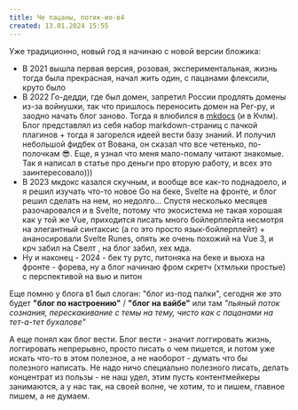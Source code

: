 ```yaml
---
title: Че пацаны, потик-ио-в4
created: 13.01.2024 15:55
---
```


<p>
    Уже традиционно, новый год я начинаю с новой версии бложика:
</p>
<ul>
    <li>В 2021 вышла первая версия, розовая, экспериментальная, жизнь тогда была прекрасная, начал жить один, с
        пацанами
        флексили, круто было
    </li>
    <li>В 2022 Го-дедди, где был домен, запретил России продлять домены из-за войнушки, так что пришлось переносить
        домен на Рег-ру, и заодно начать блог заново. Тогда я влюбился в <a
                href="https://squidfunk.github.io/mkdocs-material/">mkdocs</a> (и в Кчлм). Блог представлял из
        себя
        набор markdown-страниц с пачкой плагинов + тогда я загорелся идеей вести базу знаний. И получил небольшой
        фидбек
        от Вована, он сказал что все четенько, по-полочкам 😎. Еще, я узнал что меня мало-помалу читают знакомые. Так
        я
        написал в статье про деньги про вторую работу, и всех это заинтересовало)))
    </li>
    <li>
        В 2023 мкдокс казался скучным, и вообще все как-то поднадоело, и я решил изучать что-то новое Go на беке,
        Svelte
        на фронте, и блог решил сделать на нем, но недолго...
        Спустя несколько месяцев разочаровался и в Svelte, потому что экосистема не такая хорошая как у той же Vue,
        приходится писать много бойлерплейта несмотря на элегантный синтаксис (а го это просто язык-бойлерплейт) +
        ананосировали Svelte Runes, опять же очень похожий на Vue 3, и крч забил на Свелт , на блог забил, хех мда.
    </li>
    <li>
        Ну и наконец - 2024 - бек ту рутс, питоняка на беке и вьюха на фронте - форева, ну а блог начинаю фром
        скретч
        (хтмльки простые) с
        перспективой на вью и питон
    </li>
</ul>

<p>
    Еще помню у блога в1 был слоган: "блог из-под палки", сегодня же это будет <b>"блог по настроению"</b> / <b>"блог
    на вайбе"</b> или там <i>"пьяный поток сознания, перескакивание с темы на тему, чисто как с пацанами на
    тет-а-тет
    бухалове"</i>
</p>

<p>
    А еще понял как блог вести. Блог вести - значит логгировать жизнь, логгировать непрерывно, просто писать о чем
    пишется, и потом уже искать что-то в этом полезное, а не наоборот - думать что бы полезного написать. Не надо
    ничо
    специально полезного писать, делать концентрат из пользы - не наш удел, этим пусть контентмейкеры занимаются, а
    у
    нас так, на своей волне, че хотим, то и пишем, главное пишем, а не думаем.
</p>


